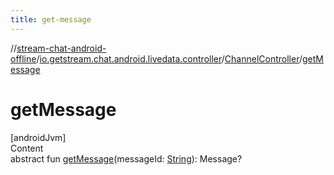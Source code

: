 ```yaml
---
title: get-message
---
```

//[stream-chat-android-offline](../../../index.md)/[io.getstream.chat.android.livedata.controller](../index.md)/[ChannelController](index.md)/[getMessage](getMessage.md)



# getMessage  
[androidJvm]  
Content  
abstract fun [getMessage](getMessage.md)(messageId: [String](https://kotlinlang.org/api/latest/jvm/stdlib/kotlin/-string/index.html)): Message?  



